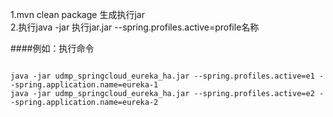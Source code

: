 1.mvn clean package 生成执行jar <br />
2.执行java -jar 执行jar.jar --spring.profiles.active=profile名称

####例如：执行命令<br/>
<pre><code>
java -jar udmp_springcloud_eureka_ha.jar --spring.profiles.active=e1 --spring.application.name=eureka-1
java -jar udmp_springcloud_eureka_ha.jar --spring.profiles.active=e2 --spring.application.name=eureka-2
</code></pre>
